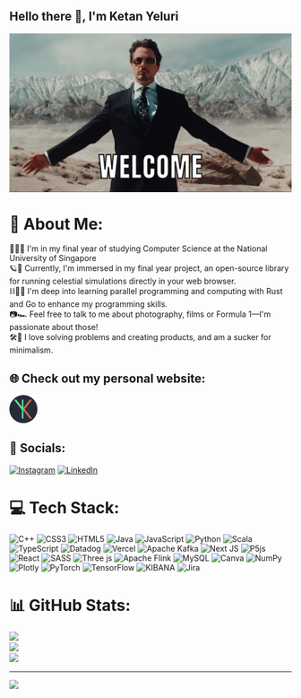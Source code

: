 ## Hello there 👋, I'm Ketan Yeluri

<div align="center">  
  <img src="media/welcome.png" style="display: block;margin-left: auto;margin-right: auto;width: 400pt;">
</div>

# 💫 About Me:
📖🇸🇬 I'm in my final year of studying Computer Science at the National University of Singapore<br>🪐🔭 Currently, I'm immersed in my final year project, an open-source library for running celestial simulations directly in your web browser.<br>⛓️👨‍💻 I'm deep into learning parallel programming and computing with Rust and Go to enhance my programming skills.<br>📷🏎️ Feel free to talk to me about photography, films or Formula 1—I'm passionate about those!<br>🛠️🌱 I love solving problems and creating products, and am a sucker for minimalism.

## 🌐 Check out my personal website:
<a href="https://yeluriketan.vercel.app/" target="_blank"><img src="https://raw.githubusercontent.com/YeluriKetan/project-POWER/master/public/logo.svg" alt="" height="50"></a>

## 📱 Socials:
[![Instagram](https://img.shields.io/badge/Instagram-%23E4405F.svg?logo=Instagram&logoColor=white)](https://instagram.com/legend_for_eternity) [![LinkedIn](https://img.shields.io/badge/LinkedIn-%230077B5.svg?logo=linkedin&logoColor=white)](https://linkedin.com/in/yeluriketan)

# 💻 Tech Stack:
![C++](https://img.shields.io/badge/c++-%2300599C.svg?style=flat&logo=c%2B%2B&logoColor=white) ![CSS3](https://img.shields.io/badge/css3-%231572B6.svg?style=flat&logo=css3&logoColor=white) ![HTML5](https://img.shields.io/badge/html5-%23E34F26.svg?style=flat&logo=html5&logoColor=white) ![Java](https://img.shields.io/badge/java-%23ED8B00.svg?style=flat&logo=openjdk&logoColor=white) ![JavaScript](https://img.shields.io/badge/javascript-%23323330.svg?style=flat&logo=javascript&logoColor=%23F7DF1E) ![Python](https://img.shields.io/badge/python-3670A0?style=flat&logo=python&logoColor=ffdd54) ![Scala](https://img.shields.io/badge/scala-%23DC322F.svg?style=flat&logo=scala&logoColor=white) ![TypeScript](https://img.shields.io/badge/typescript-%23007ACC.svg?style=flat&logo=typescript&logoColor=white) ![Datadog](https://img.shields.io/badge/datadog-%23632CA6.svg?style=flat&logo=datadog&logoColor=white) ![Vercel](https://img.shields.io/badge/vercel-%23000000.svg?style=flat&logo=vercel&logoColor=white) ![Apache Kafka](https://img.shields.io/badge/Apache%20Kafka-000?style=flat&logo=apachekafka) ![Next JS](https://img.shields.io/badge/Next-black?style=flat&logo=next.js&logoColor=white) ![P5js](https://img.shields.io/badge/p5.js-ED225D?style=flat&logo=p5.js&logoColor=FFFFFF) ![React](https://img.shields.io/badge/react-%2320232a.svg?style=flat&logo=react&logoColor=%2361DAFB) ![SASS](https://img.shields.io/badge/SASS-hotpink.svg?style=flat&logo=SASS&logoColor=white) ![Three js](https://img.shields.io/badge/threejs-black?style=flat&logo=three.js&logoColor=white) ![Apache Flink](https://img.shields.io/badge/Apache%20Flink-E6526F?style=flat&logo=Apache%20Flink&logoColor=white) ![MySQL](https://img.shields.io/badge/mysql-%2300000f.svg?style=flat&logo=mysql&logoColor=white) ![Canva](https://img.shields.io/badge/Canva-%2300C4CC.svg?style=flat&logo=Canva&logoColor=white) ![NumPy](https://img.shields.io/badge/numpy-%23013243.svg?style=flat&logo=numpy&logoColor=white) ![Plotly](https://img.shields.io/badge/Plotly-%233F4F75.svg?style=flat&logo=plotly&logoColor=white) ![PyTorch](https://img.shields.io/badge/PyTorch-%23EE4C2C.svg?style=flat&logo=PyTorch&logoColor=white) ![TensorFlow](https://img.shields.io/badge/TensorFlow-%23FF6F00.svg?style=flat&logo=TensorFlow&logoColor=white) ![KIBANA](https://img.shields.io/badge/kibana-005571.svg?style=flat&logo=kibana&logoColor=white&color=%23005571) ![Jira](https://img.shields.io/badge/jira-%230A0FFF.svg?style=flat&logo=jira&logoColor=white)
# 📊 GitHub Stats:
![](https://github-readme-stats.vercel.app/api?username=YeluriKetan&theme=gruvbox&hide_border=false&include_all_commits=true&count_private=true)<br/>
![](https://github-readme-streak-stats.herokuapp.com/?user=YeluriKetan&theme=gruvbox&hide_border=false)<br/>
![](https://github-readme-stats.vercel.app/api/top-langs/?username=YeluriKetan&theme=gruvbox&hide_border=false&include_all_commits=true&count_private=true&layout=compact)

---
[![](https://visitcount.itsvg.in/api?id=YeluriKetan&icon=0&color=7)](https://visitcount.itsvg.in)

<!-- Proudly created with GPRM ( https://gprm.itsvg.in ) -->

